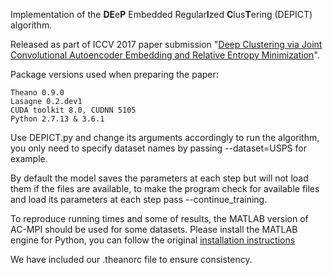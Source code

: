 Implementation of the **DE**e**P** Embedded Regular**I**zed **C**lus**T**ering (DEPICT) algorithm.

Released as part of ICCV 2017 paper submission "[Deep Clustering via Joint Convolutional Autoencoder Embedding and Relative Entropy Minimization](https://arxiv.org/abs/1704.06327)".

Package versions used when preparing the paper:

    Theano 0.9.0
    Lasagne 0.2.dev1
    CUDA toolkit 8.0, CUDNN 5105
    Python 2.7.13 & 3.6.1

Use DEPICT.py and change its arguments accordingly to run the algorithm, you only need to specify dataset names by passing --dataset=USPS for example.

By default the model saves the parameters at each step but will not load them if the files are available, to make the program check for available files and load its parameters at each step pass --continue_training.

To reproduce running times and some of results, the MATLAB version of AC-MPI should be used for some datasets. Please install the MATLAB engine for Python, you can follow the original [installation instructions](https://www.mathworks.com/help/matlab/matlab_external/install-the-matlab-engine-for-python.html)

We have included our .theanorc file to ensure consistency.
